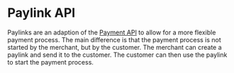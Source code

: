 # Paylink API

<include from="Snippets-WorkingInformation.md" element-id="snippet-work-hasnt-started" />

Paylinks are an adaption of the [Payment API](Qvickly-API.md) to allow for a more flexible payment process. The main difference is that the payment process is not started by the merchant, but by the customer. The merchant can create a paylink and send it to the customer. The customer can then use the paylink to start the payment process.